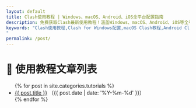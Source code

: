 ```yaml
---
layout: default
title: Clash使用教程 | Windows、macOS、Android、iOS全平台配置指南
description: 免费获取Clash最新使用教程！涵盖Windows、macOS、Android、iOS等全平台配置指南，包含Clash for Windows、Clash Verge、手机端设置及免费节点分享。简单易懂，助您快速上手，畅享网络自由！
keywords: "Clash使用教程,Clash for Windows配置,macOS Clash教程,Android Clash设置,iOS Clash指南,Clash Verge教程,Clash免费节点,Clash代理设置,Clash手机端配置,Clash电脑端教程,Clash全平台指南
"
permalink: /post/
---
```


<div class="container">
  <h1>📘 使用教程文章列表</h1>
  <ul>
    {% for post in site.categories.tutorials %}
      <li>
        <a href="{{ post.url }}">{{ post.title }}</a>
        <span>（{{ post.date | date: '%Y-%m-%d' }}）</span>
      </li>
    {% endfor %}
  </ul>
</div>
